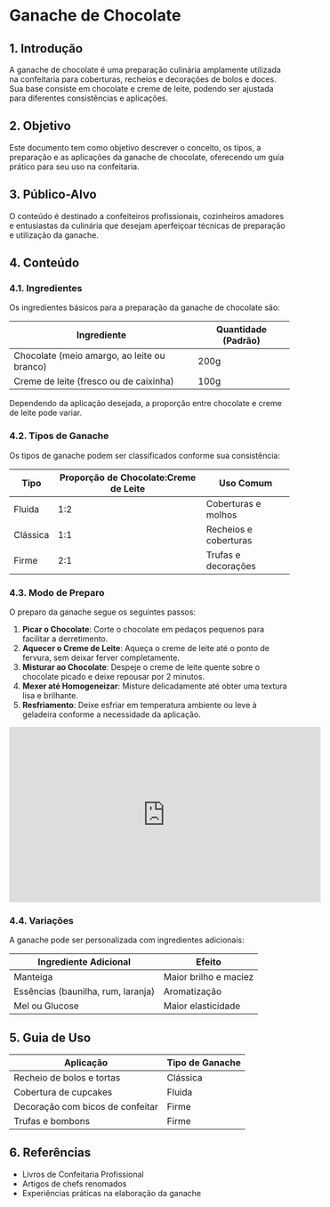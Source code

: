 # Ganache de Chocolate

## 1. Introdução
A ganache de chocolate é uma preparação culinária amplamente utilizada na confeitaria para coberturas, recheios e decorações de bolos e doces. Sua base consiste em chocolate e creme de leite, podendo ser ajustada para diferentes consistências e aplicações.

## 2. Objetivo
Este documento tem como objetivo descrever o conceito, os tipos, a preparação e as aplicações da ganache de chocolate, oferecendo um guia prático para seu uso na confeitaria.

## 3. Público-Alvo
O conteúdo é destinado a confeiteiros profissionais, cozinheiros amadores e entusiastas da culinária que desejam aperfeiçoar técnicas de preparação e utilização da ganache.

## 4. Conteúdo

### 4.1. Ingredientes
Os ingredientes básicos para a preparação da ganache de chocolate são:

| Ingrediente     | Quantidade (Padrão) |
|----------------|----------------------|
| Chocolate (meio amargo, ao leite ou branco) | 200g |
| Creme de leite (fresco ou de caixinha) | 100g |

Dependendo da aplicação desejada, a proporção entre chocolate e creme de leite pode variar.

### 4.2. Tipos de Ganache
Os tipos de ganache podem ser classificados conforme sua consistência:

| Tipo | Proporção de Chocolate:Creme de Leite | Uso Comum |
|------|--------------------------------------|-----------|
| Fluida | 1:2 | Coberturas e molhos |
| Clássica | 1:1 | Recheios e coberturas |
| Firme | 2:1 | Trufas e decorações |

### 4.3. Modo de Preparo
O preparo da ganache segue os seguintes passos:

1. **Picar o Chocolate**: Corte o chocolate em pedaços pequenos para facilitar a derretimento.
2. **Aquecer o Creme de Leite**: Aqueça o creme de leite até o ponto de fervura, sem deixar ferver completamente.
3. **Misturar ao Chocolate**: Despeje o creme de leite quente sobre o chocolate picado e deixe repousar por 2 minutos.
4. **Mexer até Homogeneizar**: Misture delicadamente até obter uma textura lisa e brilhante.
5. **Resfriamento**: Deixe esfriar em temperatura ambiente ou leve à geladeira conforme a necessidade da aplicação.

<iframe width="560" height="315" src="https://www.youtube.com/embed/2MgJVChsxRo" frameborder="0" allowfullscreen></iframe>

### 4.4. Variações
A ganache pode ser personalizada com ingredientes adicionais:

| Ingrediente Adicional | Efeito |
|----------------------|--------|
| Manteiga | Maior brilho e maciez |
| Essências (baunilha, rum, laranja) | Aromatização |
| Mel ou Glucose | Maior elasticidade |

## 5. Guia de Uso

| Aplicação | Tipo de Ganache |
|------------|---------------|
| Recheio de bolos e tortas | Clássica |
| Cobertura de cupcakes | Fluida |
| Decoração com bicos de confeitar | Firme |
| Trufas e bombons | Firme |

## 6. Referências
- Livros de Confeitaria Profissional
- Artigos de chefs renomados
- Experiências práticas na elaboração da ganache
